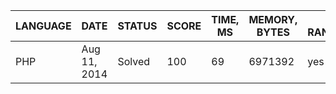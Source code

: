 
| LANGUAGE | DATE | STATUS | SCORE | TIME, MS | MEMORY, BYTES | IN RANKING | UNIQUE | RANKING POINTS |
|----------|------|--------|-------|----------|---------------|------------|--------|----------------|
| PHP | Aug 11, 2014 | Solved | 100 | 69 | 6971392 | yes | yes | 29.061 |
